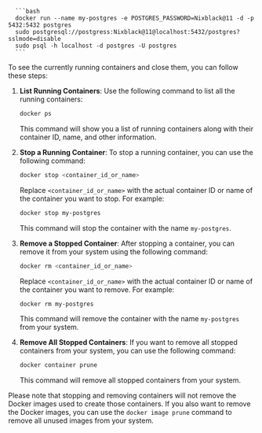      ```bash
      docker run --name my-postgres -e POSTGRES_PASSWORD=Nixblack@11 -d -p 5432:5432 postgres
      sudo postgresql://postgress:Nixblack@11@localhost:5432/postgres?sslmode=disable
      sudo psql -h localhost -d postgres -U postgres
      ```

To see the currently running containers and close them, you can follow these steps:

1. **List Running Containers**: Use the following command to list all the running containers:

   ```bash
   docker ps
   ```

   This command will show you a list of running containers along with their container ID, name, and other information.

2. **Stop a Running Container**: To stop a running container, you can use the following command:

   ```bash
   docker stop <container_id_or_name>
   ```

   Replace `<container_id_or_name>` with the actual container ID or name of the container you want to stop. For example:

   ```bash
   docker stop my-postgres
   ```

   This command will stop the container with the name `my-postgres`.

3. **Remove a Stopped Container**: After stopping a container, you can remove it from your system using the following command:

   ```bash
   docker rm <container_id_or_name>
   ```

   Replace `<container_id_or_name>` with the actual container ID or name of the container you want to remove. For example:

   ```bash
   docker rm my-postgres
   ```

   This command will remove the container with the name `my-postgres` from your system.

4. **Remove All Stopped Containers**: If you want to remove all stopped containers from your system, you can use the following command:

   ```bash
   docker container prune
   ```

   This command will remove all stopped containers from your system.

Please note that stopping and removing containers will not remove the Docker images used to create those containers. If you also want to remove the Docker images, you can use the `docker image prune` command to remove all unused images from your system.